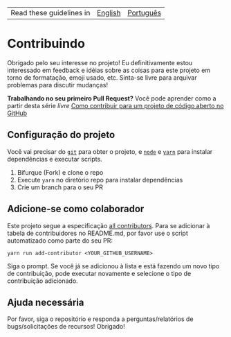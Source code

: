 <table>
    <tr>
        <!-- Do not translate this table -->
        <td> Read these guidelines in </td>
        <td><a href="/CONTRIBUTING.md">English</a></td>
        <td><a href="/docs/pt-br/CONTRIBUTING.md">Português</a></td>
    </tr>
</table>

# Contribuindo

Obrigado pelo seu interesse no projeto! Eu definitivamente estou interessado em feedback e idéias sobre as coisas para este projeto em torno de formatação, emoji usado, etc. Sinta-se livre para arquivar problemas para discutir mudanças!

**Trabalhando no seu primeiro Pull Request?** Você pode aprender como a partir desta série *livre*
[Como contribuir para um projeto de código aberto no GitHub][egghead]

## Configuração do projeto

Você vai precisar do [`git`](https://git-scm.com/) para obter o projeto, e [`node`](https://nodejs.org/en/) e [`yarn`](https://yarnpkg.com/) para instalar dependências e executar scripts.

1. Bifurque (Fork) e clone o repo
2. Execute `yarn` no diretório repo para instalar dependências
3. Crie um branch para o seu PR

## Adicione-se como colaborador

Este projeto segue a especificação [all contributors][all-contributors]. Para se adicionar à tabela de contribuidores no README.md, por favor use o script automatizado como parte do seu PR:

```console
yarn run add-contributor <YOUR_GITHUB_USERNAME>
```

Siga o prompt. Se você já se adicionou à lista e está fazendo um novo tipo de contribuição, pode executar novamente e selecione o tipo de contribuição adicionado.

## Ajuda necessária

Por favor, siga o repositório e responda a perguntas/relatórios de bugs/solicitações de recursos! Obrigado!

[egghead]: https://egghead.io/series/how-to-contribute-to-an-open-source-project-on-github
[all-contributors]: https://github.com/kentcdodds/all-contributors
